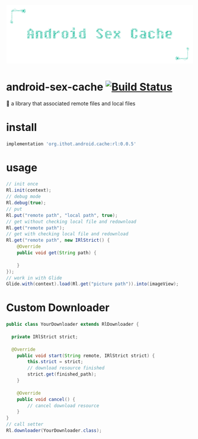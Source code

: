 # ![android-sex-cache](static/icon.png)

# android-sex-cache [![Build Status](https://travis-ci.org/dtboy1995/android-sex-cache.svg?branch=0.0.1)](https://travis-ci.org/dtboy1995/android-sex-cache)
:sunrise_over_mountains: a library that associated remote files and local files

# install
```gradle
implementation 'org.ithot.android.cache:rl:0.0.5'
```

# usage
```java
// init once
Rl.init(context);
// debug mode
Rl.debug(true);
// put
Rl.put("remote path", "local path", true);
// get without checking local file and redownload
Rl.get("remote path");
// get with checking local file and redownload
Rl.get("remote path", new IRlStrict() {
    @Override
    public void get(String path) {

    }
});
// work in with Glide
Glide.with(context).load(Rl.get("picture path")).into(imageView);
```

# Custom Downloader
```java
public class YourDownloader extends RlDownloader {

  private IRlStrict strict;

  @Override
    public void start(String remote, IRlStrict strict) {
        this.strict = strict;
        // download resource finished
        strict.get(finished_path);
    }

    @Override
    public void cancel() {
        // cancel download resource
    }
}
// call setter
Rl.downloader(YourDownloader.class);
```
